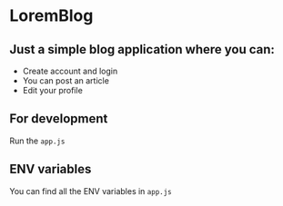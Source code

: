 # LoremBlog

## Just a simple blog application where you can:

- Create account and login
- You can post an article
- Edit your profile

## For development

Run the `app.js`

## ENV variables

You can find all the ENV variables in `app.js`
